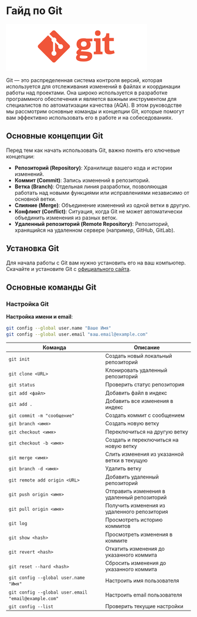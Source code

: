 # Гайд по Git

![Логотип Git](images/git_logo.png) 

Git — это распределенная система контроля версий, которая используется для отслеживания изменений в файлах и координации работы над проектами. Она широко используется в разработке программного обеспечения и является важным инструментом для специалистов по автоматизации качества (AQA). В этом руководстве мы рассмотрим основные команды и концепции Git, которые помогут вам эффективно использовать его в работе и на собеседованиях.

## Основные концепции Git

Перед тем как начать использовать Git, важно понять его ключевые концепции:

- **Репозиторий (Repository)**: Хранилище вашего кода и истории изменений.
- **Коммит (Commit)**: Запись изменений в репозиторий.
- **Ветка (Branch)**: Отдельная линия разработки, позволяющая работать над новыми функциями или исправлениями независимо от основной ветки.
- **Слияние (Merge)**: Объединение изменений из одной ветки в другую.
- **Конфликт (Conflict)**: Ситуация, когда Git не может автоматически объединить изменения из разных веток.
- **Удаленный репозиторий (Remote Repository)**: Репозиторий, хранящийся на удаленном сервере (например, GitHub, GitLab).

## Установка Git

Для начала работы с Git вам нужно установить его на ваш компьютер. Скачайте и установите Git с [официального сайта](https://git-scm.com/).

## Основные команды Git

### Настройка Git

**Настройка имени и email**:
```bash
git config --global user.name "Ваше Имя"
git config --global user.email "ваш.email@example.com"
```

| **Команда**                  | **Описание**                                                                 |
|------------------------------|------------------------------------------------------------------------------|
| `git init`                   | Создать новый локальный репозиторий                                         |
| `git clone <URL>`            | Клонировать удаленный репозиторий                                           |
| `git status`                 | Проверить статус репозитория                                                |
| `git add <файл>`             | Добавить файл в индекс                                                       |
| `git add .`                  | Добавить все изменения в индекс                                             |
| `git commit -m "сообщение"`  | Создать коммит с сообщением                                                 |
| `git branch <имя>`           | Создать новую ветку                                                          |
| `git checkout <имя>`         | Переключиться на другую ветку                                               |
| `git checkout -b <имя>`       | Создать и переключиться на новую ветку                                      |
| `git merge <имя>`            | Слить изменения из указанной ветки в текущую                                |
| `git branch -d <имя>`        | Удалить ветку                                                               |
| `git remote add origin <URL>`| Добавить удаленный репозиторий                                              |
| `git push origin <имя>`      | Отправить изменения в удаленный репозиторий                                 |
| `git pull origin <имя>`      | Получить изменения из удаленного репозитория                                |
| `git log`                    | Просмотреть историю коммитов                                                |
| `git show <hash>`            | Просмотреть изменения в коммите                                             |
| `git revert <hash>`          | Откатить изменения до указанного коммита                                    |
| `git reset --hard <hash>`    | Сбросить изменения до указанного коммита                                     |
| `git config --global user.name "Имя"` | Настроить имя пользователя                                                  |
| `git config --global user.email "email@example.com"` | Настроить email пользователя                                                |
| `git config --list`          | Проверить текущие настройки                                                 |
